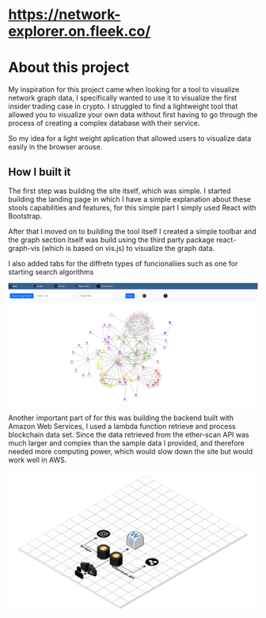 # https://network-explorer.on.fleek.co/

# About this project
My inspiration for this project came when looking for a tool to visualize network graph data, I specifically wanted to use it to visualize the first insider trading case in crypto. I struggled to find a lightweight tool that allowed you to visualize your own data without first having to go through the process of creating a complex database with their service.

So my idea for a light weight aplication that allowed users to visualize data easily in the browser arouse.

## How I built it
The first step was building the site itself, which was simple. I started building the landing page in which I have a simple explanation about these stools capabilities and features, for this simple part I simply used React with Bootstrap.

After that I moved on to building the tool itself I created a simple toolbar and the graph section itself was build using the third party package react-graph-vis (which is based on vis.js) to visualize the graph data.

I also added tabs for the diffretn types of funcionaliies such as one for starting search algorithms

![alt text](./src/Resources/imgs/dashboard.png)

Another important part of for this was building the backend built with Amazon Web Services, I used a lambda function retrieve and process blockchain data set. Since the data retrieved from the ether-scan API was much larger and complex than the sample data I provided, and therefore needed more computing power, which would slow down the site but would work well in AWS.

![alt text](./src/Resources/imgs/Graphapp.png)
